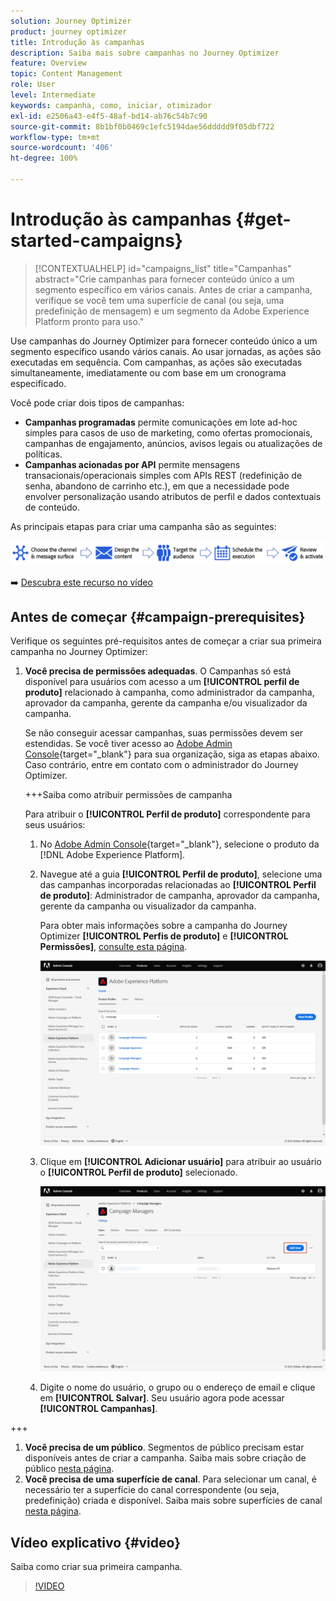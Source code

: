 ```yaml
---
solution: Journey Optimizer
product: journey optimizer
title: Introdução às campanhas
description: Saiba mais sobre campanhas no Journey Optimizer
feature: Overview
topic: Content Management
role: User
level: Intermediate
keywords: campanha, como, iniciar, otimizador
exl-id: e2506a43-e4f5-48af-bd14-ab76c54b7c90
source-git-commit: 8b1bf0b0469c1efc5194dae56ddddd9f05dbf722
workflow-type: tm+mt
source-wordcount: '406'
ht-degree: 100%

---
```


# Introdução às campanhas {#get-started-campaigns}

>[!CONTEXTUALHELP]
>id="campaigns_list"
>title="Campanhas"
>abstract="Crie campanhas para fornecer conteúdo único a um segmento específico em vários canais. Antes de criar a campanha, verifique se você tem uma superfície de canal (ou seja, uma predefinição de mensagem) e um segmento da Adobe Experience Platform pronto para uso."

Use campanhas do Journey Optimizer para fornecer conteúdo único a um segmento específico usando vários canais. Ao usar jornadas, as ações são executadas em sequência. Com campanhas, as ações são executadas simultaneamente, imediatamente ou com base em um cronograma especificado.

Você pode criar dois tipos de campanhas:

* **Campanhas programadas** permite comunicações em lote ad-hoc simples para casos de uso de marketing, como ofertas promocionais, campanhas de engajamento, anúncios, avisos legais ou atualizações de políticas.
* **Campanhas acionadas por API** permite mensagens transacionais/operacionais simples com APIs REST (redefinição de senha, abandono de carrinho etc.), em que a necessidade pode envolver personalização usando atributos de perfil e dados contextuais de conteúdo.

As principais etapas para criar uma campanha são as seguintes:

![](assets/create-campaign-process.png)

➡️ [Descubra este recurso no vídeo](#video)

## Antes de começar {#campaign-prerequisites}

Verifique os seguintes pré-requisitos antes de começar a criar sua primeira campanha no Journey Optimizer:

1. **Você precisa de permissões adequadas**. O Campanhas só está disponível para usuários com acesso a um **[!UICONTROL perfil de produto]** relacionado à campanha, como administrador da campanha, aprovador da campanha, gerente da campanha e/ou visualizador da campanha.

   Se não conseguir acessar campanhas, suas permissões devem ser estendidas. Se você tiver acesso ao [Adobe Admin Console](https://adminconsole.adobe.com/){target="_blank"} para sua organização, siga as etapas abaixo. Caso contrário, entre em contato com o administrador do Journey Optimizer.

   +++Saiba como atribuir permissões de campanha

   Para atribuir o **[!UICONTROL Perfil de produto]** correspondente para seus usuários:

   1. No [Adobe Admin Console](https://adminconsole.adobe.com/){target="_blank"}, selecione o produto da [!DNL Adobe Experience Platform].

   1. Navegue até a guia **[!UICONTROL Perfil de produto]**, selecione uma das campanhas incorporadas relacionadas ao **[!UICONTROL Perfil de produto]**: Administrador de campanha, aprovador da campanha, gerente da campanha ou visualizador da campanha.

      Para obter mais informações sobre a campanha do Journey Optimizer **[!UICONTROL Perfis de produto]** e **[!UICONTROL Permissões]**, [consulte esta página](../administration/ootb-product-profiles.md).

      ![](assets/do-not-localize/admin_1.png)

   1. Clique em **[!UICONTROL Adicionar usuário]** para atribuir ao usuário o **[!UICONTROL Perfil de produto]** selecionado.

      ![](assets/do-not-localize/admin_2.png)

   1. Digite o nome do usuário, o grupo ou o endereço de email e clique em **[!UICONTROL Salvar]**.
   Seu usuário agora pode acessar **[!UICONTROL Campanhas]**.

+++

1. **Você precisa de um público**. Segmentos de público precisam estar disponíveis antes de criar a campanha. Saiba mais sobre criação de público [nesta página](../segment/about-segments.md).
1. **Você precisa de uma superfície de canal**. Para selecionar um canal, é necessário ter a superfície do canal correspondente (ou seja, predefinição) criada e disponível. Saiba mais sobre superfícies de canal [nesta página](../configuration/channel-surfaces.md).

## Vídeo explicativo {#video}

Saiba como criar sua primeira campanha.

>[!VIDEO](https://video.tv.adobe.com/v/346680?quality=12)
